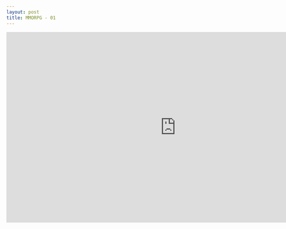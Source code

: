```yaml
---
layout: post
title: MMORPG - 01
---
```

<html>
<iframe frameborder="0" scrolling="no" width="886px" height="498.375px" src="http://serviceapi.nmv.naver.com/view/ugcPlayer.nhn?wmode=opaque&amp;vid=E136BB03312546653378977D5A4B782B3374&amp;inKey=V123ab50f7771b54b75d35e68c17bdb5605fc4bfde882dd9f2b82b7a4a15e7d0534a65e68c17bdb5605fc&amp;hasLink=1&amp;sizeRatio=0" allowfullscreen=""></iframe>
</html>
